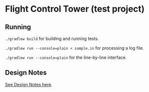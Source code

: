 # Flight Control Tower (test project)

## Running

`./gradlew build` for building and running tests. 

`./gradlew run --console=plain < sample.in` for processing a log file.

`./gradlew run --console=plain` for the line-by-line interface.

## Design Notes

[See Design Notes here](./DESIGN.md).
